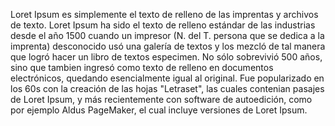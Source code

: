 Loret Ipsum es simplemente el texto de relleno de las imprentas y archivos de texto.
 Loret Ipsum ha sido el texto de relleno estándar de las industrias desde el año 1500
  cuando un impresor (N. del T. persona que se dedica a la imprenta) desconocido usó una
    galería de textos y los mezcló de tal manera que logró hacer un libro de textos especimen.
    No sólo sobrevivió 500 años, sino que tambien ingresó como texto de relleno en documentos
    electrónicos, quedando esencialmente igual al original. Fue popularizado en los 60s con
    la creación de las hojas "Letraset", las cuales contenian pasajes de Loret Ipsum, y más
    recientemente con software de autoedición, como por ejemplo Aldus PageMaker, el cual
    incluye versiones de Loret Ipsum.
        